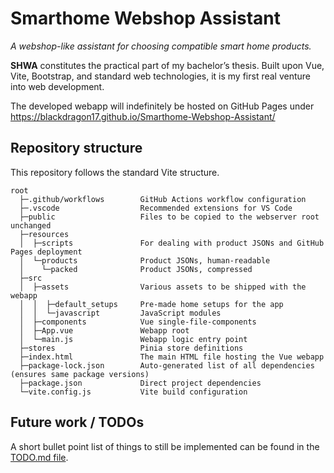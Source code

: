 # Smarthome Webshop Assistant

*A webshop-like assistant for choosing compatible smart home products.*

**SHWA** constitutes the practical part of my bachelor’s thesis. Built upon Vue, Vite, Bootstrap, and standard web technologies, it is my first real venture into web development.

The developed webapp will indefinitely be hosted on GitHub Pages under https://blackdragon17.github.io/Smarthome-Webshop-Assistant/

## Repository structure

This repository follows the standard Vite structure.

```
root
  ├─.github/workflows        GitHub Actions workflow configuration
  ├─.vscode                  Recommended extensions for VS Code
  ├─public                   Files to be copied to the webserver root unchanged
  ├─resources
  │  ├─scripts               For dealing with product JSONs and GitHub Pages deployment
  │  └─products              Product JSONs, human-readable
  │    └─packed              Product JSONs, compressed
  ├─src
  │  ├─assets                Various assets to be shipped with the webapp
  │  │  ├─default_setups     Pre-made home setups for the app
  │  │  └─javascript         JavaScript modules
  │  ├─components            Vue single-file-components
  │  ├─App.vue               Webapp root
  │  └─main.js               Webapp logic entry point
  ├─stores                   Pinia store definitions
  ├─index.html               The main HTML file hosting the Vue webapp
  ├─package-lock.json        Auto-generated list of all dependencies (ensures same package versions)
  ├─package.json             Direct project dependencies
  └─vite.config.js           Vite build configuration
```

## Future work / TODOs

A short bullet point list of things to still be implemented can be found in the [TODO.md file](./TODO.md).
